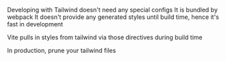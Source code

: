 Developing with Tailwind doesn't need any special configs
It is bundled by webpack
It doesn't provide any generated styles until build time, hence it's fast in development

Vite pulls in styles from tailwind via those directives during build time

In production, prune your tailwind files
